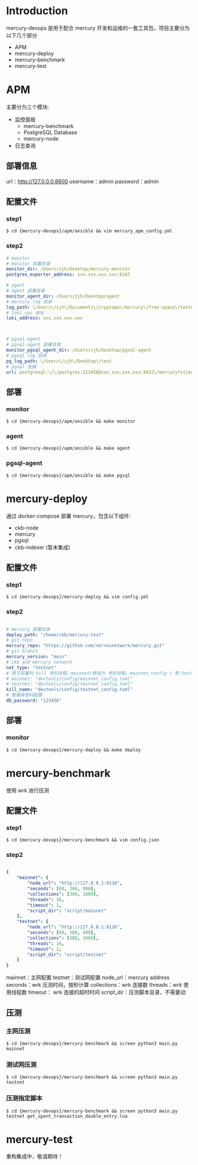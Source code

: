 # Introduction
mercury-devops 是用于配合 mercury 开发和运维的一套工具包，项目主要分为以下几个部分
- APM
- mercury-deploy
- mercury-benchmark
- mercury-test

# APM
主要分为三个模块:
- 监控面板
    - mercury-benchmark
    - PostgreSQL Database
    - mercury-node
- 日志查询

## 部署信息
url：http://127.0.0.0:8600
username：admin
password：admin


## 配置文件
### step1
```shell
$ cd {mercury-devops}/apm/ansible && vim mercury_apm_config.yml
```

### step2
```yml
# monitor
# monitor 部署目录
monitor_dir: /Users/zjh/Desktop/mercury-monitor
postgres_exporter_address: xxx.xxx.xxx.xxx:8187

# agent
# agent 部署目录
monitor_agent_dir: /Users/zjh/Desktop/agent
# mercury log 目录
log_path: \/Users\/zjh\/Documents\/cryptape\/mercury\/free-space\/testnet
# loki rpc 地址
loki_address: xxx.xxx.xxx.xxx



# pgsql-agent
# pgsql-agent 部署目录
monitor_pgsql_agent_dir: /Users/zjh/Desktop/pgsql-agent
# pgsql log 目录
pg_log_path: \/Users\/zjh\/Desktop\/test
# pgsql 连接
url: postgresql:\/\/postgres:123456@xxx.xxx.xxx.xxx:8432\/mercury?sslmode=disable
```

## 部署
### monitor
```shell
$ cd {mercury-devops}/apm/ansible && make monitor
```

### agent
```shell
$ cd {mercury-devops}/apm/ansible && make agent
```


### pgsql-agent
```shell
$ cd {mercury-devops}/apm/ansible && make pgsql
```

# mercury-deploy
通过 docker-compose 部署 mercury，包含以下组件:
- ckb-node
- mercury
- pgsql
- ckb-indexer (暂未集成)


## 配置文件
### step1
```shell
$ cd {mercury-devops}/mercury-deploy && vim config.yml
```

### step2
```yml

# mercury 部署目录
deploy_path: "/home/ckb/mercury-test"
# git repo
mercury_repo: "https://github.com/nervosnetwork/mercury.git"
# git branch
mercury_version: "main"
# ckb and mercury network
net_type: "testnet"
# 用于部署时 kill 老的进程，mainnet(修改为 老的进程，mainnet_config ) 和 testnet(修改为 testnet_config )
# mainnet: "devtools/config/mainnet_config.toml"
# testnet: "devtools/config/testnet_config.toml"
kill_name: "devtools/config/testnet_config.toml"
# 数据库密码配置
db_password: "123456"

```

## 部署
### monitor
```shell
$ cd {mercury-devops}/mercury-deploy && make deploy
```


# mercury-benchmark
使用 wrk 进行压测

## 配置文件
### step1
```shell
$ cd {mercury-devops}/mercury-benchmark && vim config.json
```

### step2
```yml

{
    "mainnet": {
        "node_url": "http://127.0.0.1:8116",
        "seconds": [60, 300, 900],
        "collections": [300, 1000],
        "threads": 16,
        "timeout": 1,
        "script_dir": "script/mainnet"
    },
    "testnet": {
        "node_url": "http://127.0.0.1:8116",
        "seconds": [60, 300, 900],
        "collections": [300, 1000],
        "threads": 16,
        "timeout": 1,
        "script_dir": "script/testnet"
    }
}

```
mainnet：主网配置
testnet：测试网配置
node_url：mercury address
seconds：wrk 压测时间，按秒计算
collections：wrk 连接数
threads：wrk 使用线程数
timeout： wrk 连接的超时时间
script_dir：压测脚本目录，不需要动

## 压测
### 主网压测
```shell
$ cd {mercury-devops}/mercury-benchmark && screen python3 main.py mainnet
```

### 测试网压测
```shell
$ cd {mercury-devops}/mercury-benchmark && screen python3 main.py testnet
```

### 压测指定脚本
```shell
$ cd {mercury-devops}/mercury-benchmark && screen python3 main.py testnet get_spent_transaction_double_entry.lua
```


# mercury-test
重构集成中，敬请期待！
